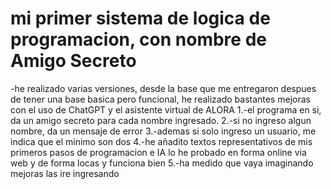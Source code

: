 <h1>mi primer sistema de logica de programacion, con nombre de Amigo Secreto</h1>
-he realizado varias versiones, desde la base que me entregaron
despues de tener una base basica pero funcional, he realizado bastantes mejoras con el uso de ChatGPT
y el asistente virtual de ALORA
1.-el programa en si, da un amigo secreto para cada nombre ingresado.
2.-si no ingreso algun nombre, da un mensaje de error
3.-ademas si solo ingreso un usuario, me indica que el minimo son dos
4.-he añadito textos representativos de mis primeros pasos de programacion e IA
lo he probado en forma online via web y de forma locas y funciona bien
5.-ha medido que vaya imaginando mejoras las ire ingresando

